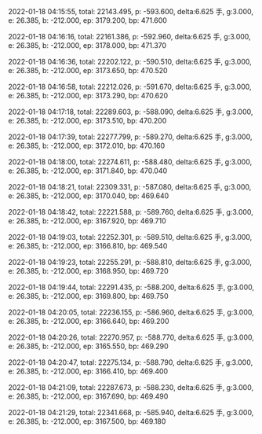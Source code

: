 2022-01-18 04:15:55, total: 22143.495, p: -593.600, delta:6.625 手, g:3.000, e: 26.385, b: -212.000, ep: 3179.200, bp: 471.600

2022-01-18 04:16:16, total: 22161.386, p: -592.960, delta:6.625 手, g:3.000, e: 26.385, b: -212.000, ep: 3178.000, bp: 471.370

2022-01-18 04:16:36, total: 22202.122, p: -590.510, delta:6.625 手, g:3.000, e: 26.385, b: -212.000, ep: 3173.650, bp: 470.520

2022-01-18 04:16:58, total: 22212.026, p: -591.670, delta:6.625 手, g:3.000, e: 26.385, b: -212.000, ep: 3173.290, bp: 470.620

2022-01-18 04:17:18, total: 22289.603, p: -588.090, delta:6.625 手, g:3.000, e: 26.385, b: -212.000, ep: 3173.510, bp: 470.200

2022-01-18 04:17:39, total: 22277.799, p: -589.270, delta:6.625 手, g:3.000, e: 26.385, b: -212.000, ep: 3172.010, bp: 470.160

2022-01-18 04:18:00, total: 22274.611, p: -588.480, delta:6.625 手, g:3.000, e: 26.385, b: -212.000, ep: 3171.840, bp: 470.040

2022-01-18 04:18:21, total: 22309.331, p: -587.080, delta:6.625 手, g:3.000, e: 26.385, b: -212.000, ep: 3170.040, bp: 469.640

2022-01-18 04:18:42, total: 22221.588, p: -589.760, delta:6.625 手, g:3.000, e: 26.385, b: -212.000, ep: 3167.920, bp: 469.710

2022-01-18 04:19:03, total: 22252.301, p: -589.510, delta:6.625 手, g:3.000, e: 26.385, b: -212.000, ep: 3166.810, bp: 469.540

2022-01-18 04:19:23, total: 22255.291, p: -588.810, delta:6.625 手, g:3.000, e: 26.385, b: -212.000, ep: 3168.950, bp: 469.720

2022-01-18 04:19:44, total: 22291.435, p: -588.200, delta:6.625 手, g:3.000, e: 26.385, b: -212.000, ep: 3169.800, bp: 469.750

2022-01-18 04:20:05, total: 22236.155, p: -586.960, delta:6.625 手, g:3.000, e: 26.385, b: -212.000, ep: 3166.640, bp: 469.200

2022-01-18 04:20:26, total: 22270.957, p: -588.770, delta:6.625 手, g:3.000, e: 26.385, b: -212.000, ep: 3165.550, bp: 469.290

2022-01-18 04:20:47, total: 22275.134, p: -588.790, delta:6.625 手, g:3.000, e: 26.385, b: -212.000, ep: 3166.410, bp: 469.400

2022-01-18 04:21:09, total: 22287.673, p: -588.230, delta:6.625 手, g:3.000, e: 26.385, b: -212.000, ep: 3167.690, bp: 469.490

2022-01-18 04:21:29, total: 22341.668, p: -585.940, delta:6.625 手, g:3.000, e: 26.385, b: -212.000, ep: 3167.500, bp: 469.180